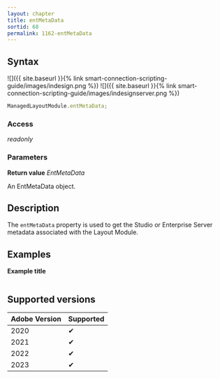 ```yaml
---
layout: chapter
title: entMetaData
sortid: 68
permalink: 1162-entMetaData
---
```


## Syntax

![]({{ site.baseurl }}{% link smart-connection-scripting-guide/images/indesign.png %}) ![]({{ site.baseurl }}{% link smart-connection-scripting-guide/images/indesignserver.png %})

```javascript
ManagedLayoutModule.entMetaData;
```

### Access

_readonly_

### Parameters

**Return value** _EntMetaData_

An EntMetaData object.

## Description

The `entMetaData` property is used to get the Studio or Enterprise Server metadata associated with the Layout Module.

## Examples

**Example title**

```javascript

```

## Supported versions

| Adobe Version | Supported |
| ------------- | --------- |
| 2020          | ✔         |
| 2021          | ✔         |
| 2022          | ✔         |
| 2023          | ✔         |
